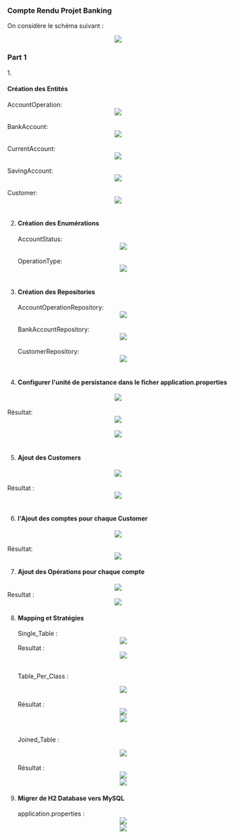 
<h3>Compte Rendu Projet Banking </h3>
<p>
On considère le schéma suivant :<br>
<center><img src="assets/img.png"></center>

<h3>Part 1</h3>
1. <h4>Création des Entités</h4>
    AccountOperation:
    <center><img src="assets/Class_AccountOp.PNG"></center><br>
    BankAccount:
    <center><img src="assets/BankAccount_SingleTable.PNG"></center><br>
    CurrentAccount:
    <center><img src="assets/Class_CurrentAcc.PNG"></center><br>
    SavingAccount:
    <center><img src="assets/Class_SavingAcc.PNG"></center><br>
    Customer:
    <center><img src="assets/Class_Customer.PNG"></center><br>
    
2. <h4>Création des Enumérations</h4>
   AccountStatus:
    <center><img src="assets/Enum_AccStatus.PNG"></center><br>
   OperationType:
    <center><img src="assets/Enum_OpType.PNG"></center><br>

3. <h4>Création des Repositories</h4>
   AccountOperationRepository:
    <center><img src="assets/AccountRepo.PNG"></center><br>
   BankAccountRepository:
    <center><img src="assets/BankAccount_Repo.PNG"></center><br>
   CustomerRepository:
    <center><img src="assets/CustomerRepo.PNG"></center><br>
    
4. <h4>Configurer l'unité de persistance dans le ficher application.properties</h4>
<center><img src="assets/h2settings.PNG"></center><br>
    Résultat:
   <center><img src="assets/h2bank.PNG"></center><br>
   <center><img src="assets/h2bankDB.PNG"></center><br>



5. <h4>Ajout des Customers</h4>
<center><img src="assets/CustomerH2.PNG"></center><br>
Résultat :
<center><img src="assets/Customerh2BD.PNG"></center><br>

6. <h4>l'Ajout des comptes pour chaque Customer</h4>
<center><img src="assets/accountsH2.PNG"></center></br>
Résultat:
<center><img src="assets/accountsh2BD2.PNG"></center>

7. <h4>Ajout des Opérations pour chaque compte</h4>
<center><img src="assets/operationh2.PNG"></center>
Resultat :
<center><img src="assets/operationh2BD2.PNG"></center>

8. <h4>Mapping et Stratégies</h4>
      Single_Table :
      <center><img src="assets/BankAccount_SingleTable.PNG"></center>
      Resultat :
      <center><img src="assets/accountsh2BD2.PNG"></center><br>

      Table_Per_Class :
      <center><img src="assets/BankAccount_TablePerClass.PNG"></center><br>
      Résultat :
      <center><img src="assets/currentaccount.PNG"></center>
      <center><img src="assets/savingAccount.PNG"></center><br>

      Joined_Table :
      <center><img src="assets/BankAccount_Joined.PNG"></center><br>
      Résultat :
      <center><img src="assets/currentAccount_Joined.PNG"></center>
      <center><img src="assets/savingAccount_Joined.PNG"></center>
   
   
9. <h4>Migrer de H2 Database vers MySQL</h4>
      application.properties :
      <center><img src="assets/h2toSQL.PNG"></center>
      <center><img src="assets/MySQLBD.PNG"></center> <br>


